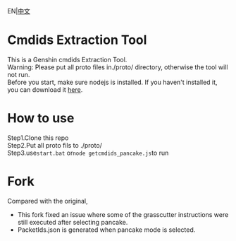 EN|[中文](README_zh-cn.md)

# Cmdids Extraction Tool
This is a Genshin cmdids Extraction Tool.  
Warning: Please put all proto files in./proto/ directory, otherwise the tool will not run.  
Before you start, make sure nodejs is installed. If you haven't installed it, you can download it [here](https://nodejs.org/).  
# How to use
Step1.Clone this repo  
Step2.Put all proto fils to ./proto/  
Step3.use`start.bat` or`node getcmdids_pancake.js`to run  
# Fork
Compared with the original, 
 - This fork fixed an issue where some of the grasscutter instructions were still executed after selecting pancake. 
 - PacketIds.json is generated when pancake mode is selected.
